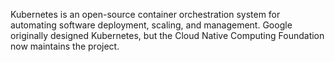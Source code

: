 Kubernetes is an open-source container orchestration system for automating software deployment, scaling, and management. Google originally designed Kubernetes, but the Cloud Native Computing Foundation now maintains the project.